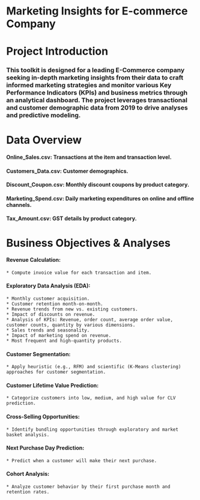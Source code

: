 # Marketing Insights for E-commerce Company

# Project Introduction
### This toolkit is designed for a leading E-Commerce company seeking in-depth marketing insights from their data to craft informed marketing strategies and monitor various Key Performance Indicators (KPIs) and business metrics through an analytical dashboard. The project leverages transactional and customer demographic data from 2019 to drive analyses and predictive modeling.

# Data Overview
####  Online_Sales.csv: Transactions at the item and transaction level.
#### Customers_Data.csv: Customer demographics.
#### Discount_Coupon.csv: Monthly discount coupons by product category.
#### Marketing_Spend.csv: Daily marketing expenditures on online and offline channels.
#### Tax_Amount.csv: GST details by product category.

# Business Objectives & Analyses
  #### Revenue Calculation: 
    * Compute invoice value for each transaction and item.
  #### Exploratory Data Analysis (EDA):
    * Monthly customer acquisition.
    * Customer retention month-on-month.
    * Revenue trends from new vs. existing customers.
    * Impact of discounts on revenue.
    * Analysis of KPIs: Revenue, order count, average order value, customer counts, quantity by various dimensions.
    * Sales trends and seasonality.
    * Impact of marketing spend on revenue.
    * Most frequent and high-quantity products.
  #### Customer Segmentation:
    * Apply heuristic (e.g., RFM) and scientific (K-Means clustering) approaches for customer segmentation.
  #### Customer Lifetime Value Prediction:
    * Categorize customers into low, medium, and high value for CLV prediction.
  #### Cross-Selling Opportunities:
    * Identify bundling opportunities through exploratory and market basket analysis.
  #### Next Purchase Day Prediction:
    * Predict when a customer will make their next purchase.
  #### Cohort Analysis:
    * Analyze customer behavior by their first purchase month and retention rates.

